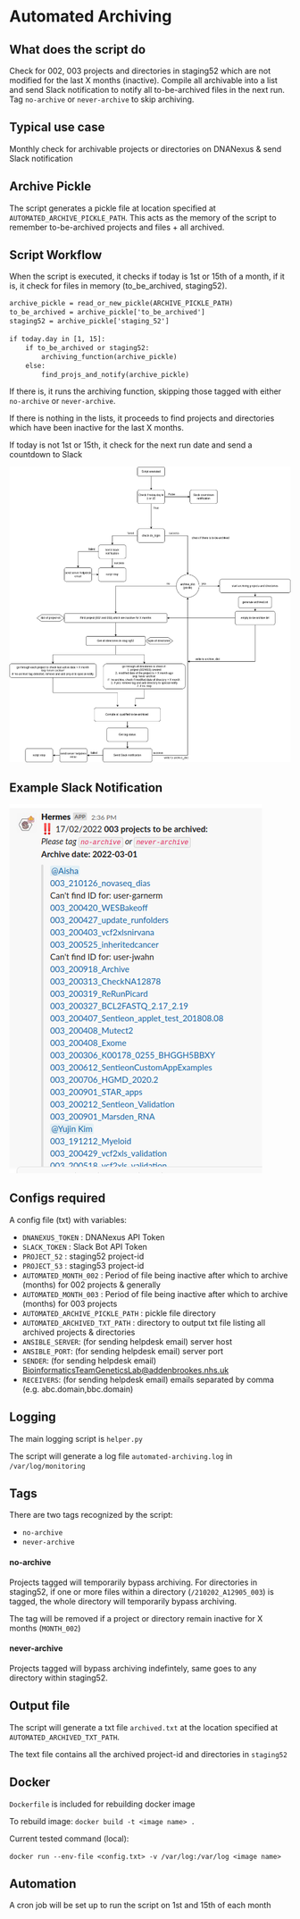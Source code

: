 # Automated Archiving

## What does the script do
Check for 002, 003 projects and directories in staging52 which are not modified for the last X months (inactive). Compile all archivable into a list and send Slack notification to notify all to-be-archived files in the next run. Tag `no-archive` or `never-archive` to skip archiving.

## Typical use case
Monthly check for archivable projects or directories on DNANexus & send Slack notification

## Archive Pickle
The script generates a pickle file at location specified at `AUTOMATED_ARCHIVE_PICKLE_PATH`. This acts as the memory of the script to remember to-be-archived projects and files + all archived.

## Script Workflow
When the script is executed, it checks if today is 1st or 15th of a month, if it is, it check for files in memory (to_be_archived, staging52). 
```
archive_pickle = read_or_new_pickle(ARCHIVE_PICKLE_PATH)
to_be_archived = archive_pickle['to_be_archived']
staging52 = archive_pickle['staging_52']

if today.day in [1, 15]:
    if to_be_archived or staging52:
        archiving_function(archive_pickle)
    else:
        find_projs_and_notify(archive_pickle)
```
If there is, it runs the archiving function, skipping those tagged with either `no-archive` or `never-archive`. 

If there is nothing in the lists, it proceeds to find projects and directories which have been inactive for the last X months.

If today is not 1st or 15th, it check for the next run date and send a countdown to Slack

![script workflow](demo/archive.png)

## Example Slack Notification
![notification](demo/demo_notification.png)

## Configs required
A config file (txt) with variables:
- `DNANEXUS_TOKEN` : DNANexus API Token
- `SLACK_TOKEN` : Slack Bot API Token
- `PROJECT_52` : staging52 project-id
- `PROJECT_53` : staging53 project-id
- `AUTOMATED_MONTH_002` : Period of file being inactive after which to archive (months) for 002 projects & generally
- `AUTOMATED_MONTH_003` : Period of file being inactive after which to archive (months) for 003 projects
- `AUTOMATED_ARCHIVE_PICKLE_PATH` : pickle file directory
- `AUTOMATED_ARCHIVED_TXT_PATH` : directory to output txt file listing all archived projects & directories
- `ANSIBLE_SERVER`: (for sending helpdesk email) server host
- `ANSIBLE_PORT`: (for sending helpdesk email) server port
- `SENDER`: (for sending helpdesk email) BioinformaticsTeamGeneticsLab@addenbrookes.nhs.uk
- `RECEIVERS`: (for sending helpdesk email) emails separated by comma (e.g. abc.domain,bbc.domain)

## Logging
The main logging script is `helper.py`

The script will generate a log file `automated-archiving.log` in `/var/log/monitoring`

## Tags
There are two tags recognized by the script:
- `no-archive`
- `never-archive`

#### no-archive
Projects tagged will temporarily bypass archiving. For directories in staging52, if one or more files within a directory (`/210202_A12905_003`) is tagged, the whole directory will temporarily bypass archiving. 

The tag will be removed if a project or directory remain inactive for X months (`MONTH_002`)

#### never-archive
Projects tagged will bypass archiving indefintely, same goes to any directory within staging52.


## Output file
The script will generate a txt file `archived.txt` at the location specified at `AUTOMATED_ARCHIVED_TXT_PATH`. 

The text file contains all the archived project-id and directories in `staging52`

## Docker
`Dockerfile` is included for rebuilding docker image

To rebuild image: `docker build -t <image name> .`

Current tested command (local):

```docker run --env-file <config.txt> -v /var/log:/var/log <image name> ```

## Automation
A cron job will be set up to run the script on 1st and 15th of each month
